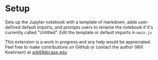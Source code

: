 Setup
=========
Sets up the Jupyter notebook with a template of markdown, adds user-defined default imports,
and prompts users to rename the notebook if it's currently called "Untitled".
Edit the template or default imports in `main.js`

This extension is a work in progress and any help would be appreciated. Feel free to make contributions
on GitHub or contact the author (Will Koehrsen) at
wjk68@case.edu